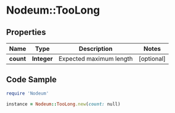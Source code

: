 # Nodeum::TooLong

## Properties

Name | Type | Description | Notes
------------ | ------------- | ------------- | -------------
**count** | **Integer** | Expected maximum length | [optional] 

## Code Sample

```ruby
require 'Nodeum'

instance = Nodeum::TooLong.new(count: null)
```


